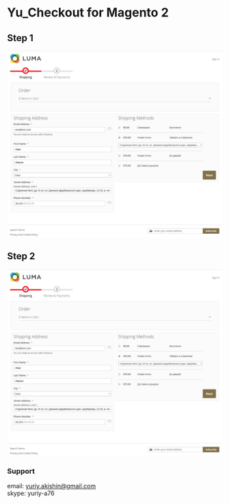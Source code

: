 # Yu_Checkout for Magento 2

## Step 1
![Step 1](docs/checkout-1.jpg)

## Step 2
![Step 2](docs/checkout-1.jpg)


### Support 
email: yuriy.akishin@gmail.com  
skype: yuriy-a76